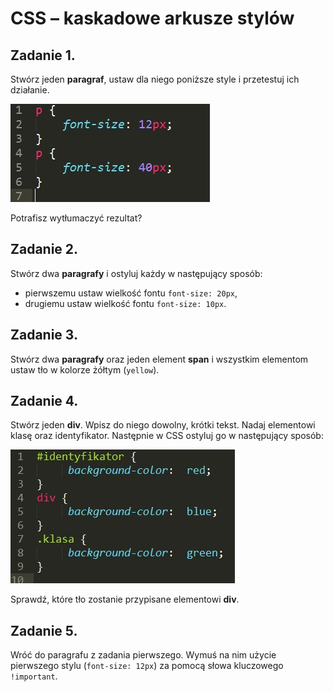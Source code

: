 # CSS &ndash; kaskadowe arkusze stylów

## Zadanie 1.
Stwórz jeden **paragraf**, ustaw dla niego poniższe style i przetestuj ich działanie.

![Przesłanianie](images/ex1.jpg)

  Potrafisz wytłumaczyć rezultat?

## Zadanie 2.
Stwórz dwa **paragrafy** i ostyluj każdy w następujący sposób:
* pierwszemu ustaw wielkość fontu ```font-size: 20px```,
* drugiemu ustaw wielkość fontu ```font-size: 10px```.

## Zadanie 3.
Stwórz dwa **paragrafy** oraz jeden element **span** i wszystkim elementom ustaw tło w kolorze żółtym (```yellow```).

## Zadanie 4.
Stwórz jeden **div**. Wpisz do niego dowolny, krótki tekst. Nadaj elementowi klasę oraz identyfikator. Następnie w CSS ostyluj go w następujący sposób:

![Specyfikacja_selektorów](images/ex2.jpg)

 Sprawdź, które tło zostanie przypisane elementowi **div**.

## Zadanie 5.
Wróć do paragrafu z zadania pierwszego. Wymuś na nim użycie pierwszego stylu (```font-size: 12px```) za pomocą słowa kluczowego ```!important```.
